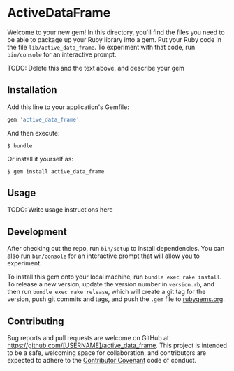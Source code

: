 # ActiveDataFrame

Welcome to your new gem! In this directory, you'll find the files you need to be able to package up your Ruby library into a gem. Put your Ruby code in the file `lib/active_data_frame`. To experiment with that code, run `bin/console` for an interactive prompt.

TODO: Delete this and the text above, and describe your gem

## Installation

Add this line to your application's Gemfile:

```ruby
gem 'active_data_frame'
```

And then execute:

    $ bundle

Or install it yourself as:

    $ gem install active_data_frame

## Usage

TODO: Write usage instructions here

## Development

After checking out the repo, run `bin/setup` to install dependencies. You can also run `bin/console` for an interactive prompt that will allow you to experiment.

To install this gem onto your local machine, run `bundle exec rake install`. To release a new version, update the version number in `version.rb`, and then run `bundle exec rake release`, which will create a git tag for the version, push git commits and tags, and push the `.gem` file to [rubygems.org](https://rubygems.org).

## Contributing

Bug reports and pull requests are welcome on GitHub at https://github.com/[USERNAME]/active_data_frame. This project is intended to be a safe, welcoming space for collaboration, and contributors are expected to adhere to the [Contributor Covenant](http://contributor-covenant.org) code of conduct.

